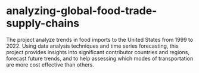 # analyzing-global-food-trade-supply-chains
The project analyze trends in food imports to the United States from 1999 to 2022. Using data analysis techniques and time series forecasting, this project provides insights into significant contributor countries and regions, forecast future trends, and to help assessing which modes of transportation are more cost effective than others.
